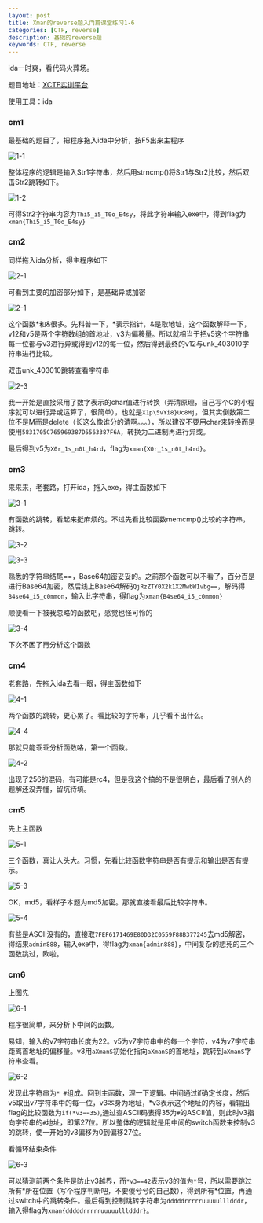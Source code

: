 ```yaml
---
layout: post
title: Xman的reverse题入门篇课堂练习1-6
categories: [CTF, reverse]
description: 基础的reverse题
keywords: CTF, reverse
---
```


ida一时爽，看代码火葬场。

题目地址：[XCTF实训平台](http://xman.xctf.org.cn/task/3/8/)

使用工具：ida

### cm1

最基础的题目了，把程序拖入ida中分析，按F5出来主程序

![1-1](/images/Xman-reverse/1-1.JPG)

整体程序的逻辑是输入Str1字符串，然后用strncmp()将Str1与Str2比较，然后双击Str2跳转如下。

![1-2](/images/Xman-reverse/2-2.JPG)

可得Str2字符串内容为`Thi5_i5_T0o_E4sy`，将此字符串输入exe中，得到flag为`xman{Thi5_i5_T0o_E4sy}`



### cm2

同样拖入ida分析，得主程序如下

![2-1](/images/Xman-reverse/2-1.JPG)

可看到主要的加密部分如下，是基础异或加密

![2-1](/images/Xman-reverse/2-2.JPG)

这个函数\*和&很多。先科普一下，\*表示指针，&是取地址，这个函数解释一下，v12和v5是两个字符数组的首地址，v3为偏移量。所以就相当于把v5这个字符串每一位都与v3进行异或得到v12的每一位，然后得到最终的v12与unk_403010字符串进行比较。

双击unk_403010跳转查看字符串

![2-3](/images/Xman-reverse/2-3.JPG)

我一开始是直接采用了数字表示的char值进行转换（弄清原理，自己写个C的小程序就可以进行异或运算了，很简单），也就是`X1p\5vYi8}Uc8Mj`，但其实倒数第二位不是M而是delete（长这么像谁分的清啊。。。），所以建议不要用char来转换而是使用`5831705C765969387D5563387F6A`，转换为二进制再进行异或。

最后得到v5为`X0r_1s_n0t_h4rd`，flag为`xman{X0r_1s_n0t_h4rd}`。



### cm3

来来来，老套路，打开ida，拖入exe，得主函数如下

![3-1](/images/Xman-reverse/3-1.JPG)

有函数的跳转，看起来挺麻烦的。不过先看比较函数memcmp()比较的字符串，跳转。

![3-2](/images/Xman-reverse/3-2.JPG)

![3-3](/images/Xman-reverse/3-3.JPG)

熟悉的字符串结尾==，Base64加密妥妥的。之前那个函数可以不看了，百分百是进行Base64加密，然后线上Base64解码`QjRzZTY0X2k1X2MwbW1vbg==`，解码得`B4se64_i5_c0mmon`，输入此字符串，得flag为`xman{B4se64_i5_c0mmon}`

顺便看一下被我忽略的函数吧，感觉也怪可怜的

![3-4](/images/Xman-reverse/3-3.JPG)

下次不困了再分析这个函数



### cm4

老套路，先拖入ida去看一眼，得主函数如下

![4-1](/images/Xman-reverse/4-1.JPG)

两个函数的跳转，更心累了。看比较的字符串，几乎看不出什么。

![4-4](/images/Xman-reverse/4-4.JPG)

那就只能乖乖分析函数咯，第一个函数。

![4-2](/images/Xman-reverse/4-2.JPG)

出现了256的混码，有可能是rc4，但是我这个搞的不是很明白，最后看了别人的题解还没弄懂，留坑待填。



### cm5

先上主函数

![5-1](/images/Xman-reverse/5-1.JPG)

三个函数，真让人头大。习惯，先看比较函数字符串是否有提示和输出是否有提示。

![5-3](/images/Xman-reverse/5-3.JPG)

OK，md5，看样子本题为md5加密。那就直接看最后比较字符串。

![5-4](/images/Xman-reverse/5-4.JPG)

有些是ASCII没有的，直接取`7FEF6171469E80D32C0559F88B377245`去md5解密，得结果`admin888`，输入exe中，得flag为`xman{admin888}`，中间复杂的想死的三个函数跳过，欧啦。



### cm6

上图先

![6-1](/images/Xman-reverse/6-1.JPG)

程序很简单，来分析下中间的函数。

易知，输入的v7字符串长度为22。v5为v7字符串中的每一个字符，v4为v7字符串距离首地址的偏移量。v3用`aXmanS`初始化指向`aXmanS`的首地址，跳转到`aXmanS`字符串查看。

![6-2](/images/Xman-reverse/6-2.JPG)

发现此字符串为`* #`组成。回到主函数，理一下逻辑。中间通过if确定长度，然后v5取出v7字符串中的每一位，v3本身为地址，\*v3表示这个地址的内容，看输出flag的比较函数为`if(*v3==35)`,通过查ASCII码表得35为`#`的ASCII值，则此时v3指向字符串的`#`地址，即第27位。所以整体的逻辑就是用中间的switch函数来控制v3的跳转，使一开始的v3偏移为0到偏移27位。

看循环结束条件

![6-3](/images/Xman-reverse/6-2.JPG)

可以猜测前两个条件是防止v3越界，而`*v3==42`表示v3的值为`*`号，所以需要跳过所有\*所在位置（写个程序判断吧，不要傻兮兮的自己数），得到所有*位置，再通过switch中的跳转条件。最后得到控制跳转字符串为`dddddrrrrruuuuullldddr`，输入得flag为`xman{dddddrrrrruuuuullldddr}`。

